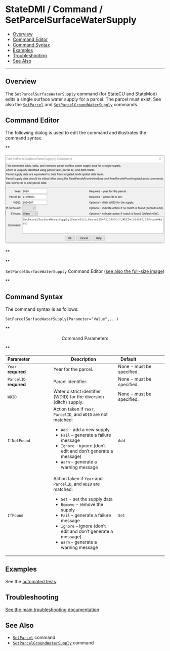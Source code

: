# StateDMI / Command / SetParcelSurfaceWaterSupply #

* [Overview](#overview)
* [Command Editor](#command-editor)
* [Command Syntax](#command-syntax)
* [Examples](#examples)
* [Troubleshooting](#troubleshooting)
* [See Also](#see-also)

-------------------------

## Overview ##

The `SetParcelSurfaceWaterSupply` command (for StateCU and StateMod) edits a single surface water
supply for a parcel.  The parcel must exist.
See also the [`SetParcel`](../SetParcel/SetParcel.md) and
[`SetParcelGroundWaterSupply`](../SetParcelGroundWaterSupply/SetParcelGroundWaterSupply.md) commands.

## Command Editor ##

The following dialog is used to edit the command and illustrates the command syntax.

**<p style="text-align: center;">
![SetParcelSurfaceWaterSupply command editor](SetParcelSurfaceWaterSupply.png)
</p>**

**<p style="text-align: center;">
`SetParcelSurfaceWaterSupply` Command Editor (<a href="../SetParcelSurfaceWaterSupply.png">see also the full-size image</a>)
</p>**

## Command Syntax ##

The command syntax is as follows:

```text
SetParcelSurfaceWaterSupply(Parameter="Value",...)
```
**<p style="text-align: center;">
Command Parameters
</p>**

| **Parameter**&nbsp;&nbsp;&nbsp;&nbsp;&nbsp;&nbsp;&nbsp;&nbsp;&nbsp;&nbsp;&nbsp;&nbsp;&nbsp;&nbsp;&nbsp;&nbsp; | **Description** | **Default**&nbsp;&nbsp;&nbsp;&nbsp;&nbsp;&nbsp;&nbsp;&nbsp;&nbsp;&nbsp;&nbsp;&nbsp;&nbsp;&nbsp;&nbsp;&nbsp;&nbsp;&nbsp;&nbsp;&nbsp; |
| --------------|-----------------|----------------- |
| `Year`<br>**required**| Year for the parcel. | None - must be specified. |
| `ParcelID`<br>**required**| Parcel identifier. | None - must be specified. |
| `WDID` | Water district identifier (WDID) for the diversion (ditch) supply. | None - must be specified. |
| `IfNotFound` | Action taken if `Year`, `ParcelID`, and `WDID` are not matched:<ul><li>`Add` - add a new supply</li><li>`Fail` – generate a failure message</li><li>`Ignore` – ignore (don’t edit and don’t generate a message)</li><li>`Warn` – generate a warning message</li></ul> | `Add` |
| `IfFound` | Action taken if `Year` and `ParcelID`, and `WDID` are matched:<ul><li>`Set` - set the supply data</li><li>`Remove` - remove the supply</li><li>`Fail` – generate a failure message</li><li>`Ignore` – ignore (don’t edit and don’t generate a message)</li><li>`Warn` – generate a warning message</li></ul> | `Set` |

## Examples ##

See the [automated tests](https://github.com/OpenCDSS/cdss-app-statedmi-test/tree/master/test/regression/commands/SetParcelSurfaceWaterSupply).

## Troubleshooting ##

[See the main troubleshooting documentation](../../troubleshooting/troubleshooting.md)

## See Also ##

* [`SetParcel`](../SetParcel/SetParcel.md) command
* [`SetParcelGroundWaterSupply`](../SetParcelGroundWaterSupply/SetParcelGroundWaterSupply.md) command
